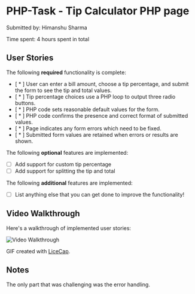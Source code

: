 # PHP-Task - Tip Calculator PHP page

Submitted by: Himanshu Sharma

Time spent: 4 hours spent in total

## User Stories

The following **required** functionality is complete:
* [ * ] User can enter a bill amount, choose a tip percentage, and submit the form to see the tip and total values.
* [ * ] Tip percentage choices use a PHP loop to output three radio buttons.
* [ * ] PHP code sets reasonable default values for the form.
* [ * ] PHP code confirms the presence and correct format of submitted values.
* [ * ] Page indicates any form errors which need to be fixed.
* [ * ] Submitted form values are retained when errors or results are shown.

The following **optional** features are implemented:
* [ ] Add support for custom tip percentage
* [ ] Add support for splitting the tip and total

The following **additional** features are implemented:

* [ ] List anything else that you can get done to improve the functionality!

## Video Walkthrough

Here's a walkthrough of implemented user stories:

<img src='https://github.com/hmnhGeek/php-task/blob/master/img.gif' title='Video Walkthrough' width='' alt='Video Walkthrough' />

GIF created with [LiceCap](http://www.cockos.com/licecap/).

## Notes

The only part that was challenging was the error handling.

